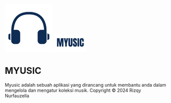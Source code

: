 <p align="left">
  <img src="https://github.com/RizqyNurfauzella/Assessment2MOBPRO/blob/master/app/src/main/res/drawable-nodpi/logo.png" width="150">
  <img src="https://github.com/RizqyNurfauzella/Assessment2MOBPRO/blob/master/app/src/main/res/drawable-nodpi/text.png" width="20%">
</p>

# MYUSIC

Myusic adalah sebuah aplikasi yang dirancang untuk membantu anda dalam mengelola dan mengatur koleksi musik. 
Copyright © 2024 Rizqy Nurfauzella
